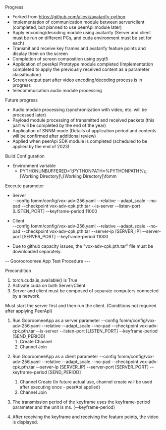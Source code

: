 Progress
- Forked from https://github.com/alievk/avatarify-python
- Implementation of communication module between server/client (completed, but planned to use peerApi module later)
- Apply encoding/decoding module using avatarify (Server and client must be run on different PCs, and cuda environment must be set for each)
- Transmit and receive key frames and avatarify feature points and display them on the screen
- Completion of screen composition using pyqt5
- Application of peerApi Prototype module completed (Implementation completed to apply the previously received content as a parameter classification)
- Screen output part after video encoding/decoding process is in progress
- telecommuication audio module processing 

Future progress
- Audio module processing (synchronization with video, etc. will be processed later)
- Payload module processing of transmitted and received packets (this part will be completed by the end of the year)
- Application of SNNM mode (Details of application period and contents will be confirmed after additional review)
- Applied when peerApi SDK module is completed (scheduled to be applied by the end of 2023)

Build Configuration
  * Environment variable
    - PYTHONUNBUFFERED=1;PYTHONPATH=%PYTHONPATH%\\\;\;[Working Directory]\\;[Working Directory]\fomm

Execute parameter
  * Server  
    --config fomm/config/vox-adv-256.yaml --relative --adapt_scale --no-pad --checkpoint vox-adv-cpk.pth.tar --is-server --listen-port [LISTEN_PORT] --keyframe-period 11000
    
  * Client  
    --config fomm/config/vox-adv-256.yaml --relative --adapt_scale --no-pad --checkpoint vox-adv-cpk.pth.tar --server-ip [SERVER_IP] --server-port [SERVER_PORT] --keyframe-period 11000

* Due to github capacity issues, the "vox-adv-cpk.pth.tar" file must be downloaded separately.

-- Goorooroomee App Test Procedure ---

Precondition
1) torch.cuda.is_available() is True
2) Activate cuda on both Server/Client
3) Server and client must be composed of separate computers connected by a network.

Must start the server first and then run the client. 
(Conditions not required after applying PeerApi)

1. Run GooroomeeApp as a server
    parameter
	--config fomm/config/vox-adv-256.yaml --relative --adapt_scale --no-pad --checkpoint vox-adv-cpk.pth.tar --is-server --listen-port [LISTEN_PORT] --keyframe-period [SEND_PERIOD]
	1) Create Channel
	2) Channel Join

2) Run GooroomeeApp as a client
   parameter
	--config fomm/config/vox-adv-256.yaml --relative --adapt_scale --no-pad --checkpoint vox-adv-cpk.pth.tar --server-ip [SERVER_IP] --server-port [SERVER_PORT] --keyframe-period [SEND_PERIOD]
	1) Channel Create (In future actual use, channel create will be used after executing once - peerApi applied)
	2) Channel Join

3) The transmission period of the keyframe uses the keyframe-period parameter and the unit is ms. (--keyframe-period)
4) After receiving the keyframe and receiving the feature points, the video is displayed.
